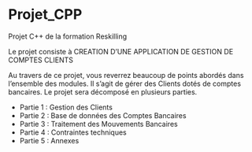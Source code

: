 # Projet_CPP
Projet C++ de la formation Reskilling

Le projet consiste à CREATION D’UNE APPLICATION DE GESTION DE COMPTES CLIENTS

Au travers de ce projet, vous reverrez beaucoup de points abordés dans l’ensemble des modules.
Il s’agit de gérer des Clients dotés de comptes bancaires.
Le projet sera décomposé en plusieurs parties.
- Partie 1 : Gestion des Clients
- Partie 2 : Base de données des Comptes Bancaires
- Partie 3 : Traitement des Mouvements Bancaires
- Partie 4 : Contraintes techniques
- Partie 5 : Annexes